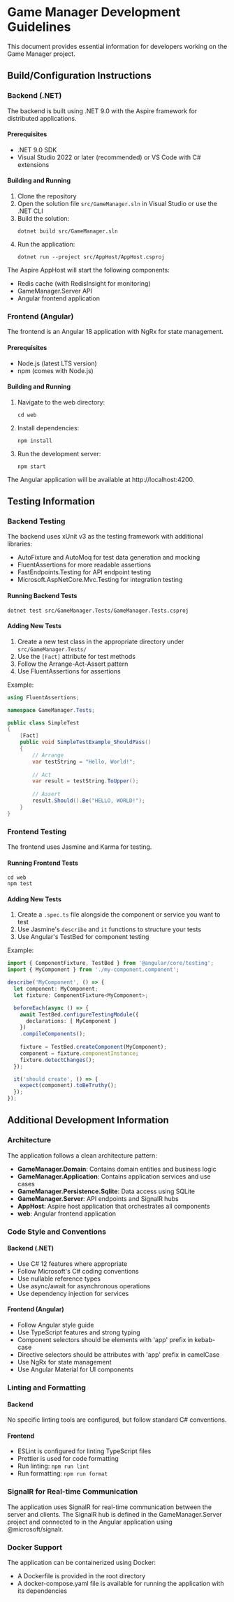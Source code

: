 # Game Manager Development Guidelines

This document provides essential information for developers working on the Game Manager project.

## Build/Configuration Instructions

### Backend (.NET)

The backend is built using .NET 9.0 with the Aspire framework for distributed applications.

#### Prerequisites
- .NET 9.0 SDK
- Visual Studio 2022 or later (recommended) or VS Code with C# extensions

#### Building and Running
1. Clone the repository
2. Open the solution file `src/GameManager.sln` in Visual Studio or use the .NET CLI
3. Build the solution:
   ```
   dotnet build src/GameManager.sln
   ```
4. Run the application:
   ```
   dotnet run --project src/AppHost/AppHost.csproj
   ```

The Aspire AppHost will start the following components:
- Redis cache (with RedisInsight for monitoring)
- GameManager.Server API
- Angular frontend application

### Frontend (Angular)

The frontend is an Angular 18 application with NgRx for state management.

#### Prerequisites
- Node.js (latest LTS version)
- npm (comes with Node.js)

#### Building and Running
1. Navigate to the web directory:
   ```
   cd web
   ```
2. Install dependencies:
   ```
   npm install
   ```
3. Run the development server:
   ```
   npm start
   ```
   
The Angular application will be available at http://localhost:4200.

## Testing Information

### Backend Testing

The backend uses xUnit v3 as the testing framework with additional libraries:
- AutoFixture and AutoMoq for test data generation and mocking
- FluentAssertions for more readable assertions
- FastEndpoints.Testing for API endpoint testing
- Microsoft.AspNetCore.Mvc.Testing for integration testing

#### Running Backend Tests
```
dotnet test src/GameManager.Tests/GameManager.Tests.csproj
```

#### Adding New Tests

1. Create a new test class in the appropriate directory under `src/GameManager.Tests/`
2. Use the `[Fact]` attribute for test methods
3. Follow the Arrange-Act-Assert pattern
4. Use FluentAssertions for assertions

Example:
```csharp
using FluentAssertions;

namespace GameManager.Tests;

public class SimpleTest
{
    [Fact]
    public void SimpleTestExample_ShouldPass()
    {
        // Arrange
        var testString = "Hello, World!";
        
        // Act
        var result = testString.ToUpper();
        
        // Assert
        result.Should().Be("HELLO, WORLD!");
    }
}
```

### Frontend Testing

The frontend uses Jasmine and Karma for testing.

#### Running Frontend Tests
```
cd web
npm test
```

#### Adding New Tests

1. Create a `.spec.ts` file alongside the component or service you want to test
2. Use Jasmine's `describe` and `it` functions to structure your tests
3. Use Angular's TestBed for component testing

Example:
```typescript
import { ComponentFixture, TestBed } from '@angular/core/testing';
import { MyComponent } from './my-component.component';

describe('MyComponent', () => {
  let component: MyComponent;
  let fixture: ComponentFixture<MyComponent>;

  beforeEach(async () => {
    await TestBed.configureTestingModule({
      declarations: [ MyComponent ]
    })
    .compileComponents();
    
    fixture = TestBed.createComponent(MyComponent);
    component = fixture.componentInstance;
    fixture.detectChanges();
  });

  it('should create', () => {
    expect(component).toBeTruthy();
  });
});
```

## Additional Development Information

### Architecture

The application follows a clean architecture pattern:
- **GameManager.Domain**: Contains domain entities and business logic
- **GameManager.Application**: Contains application services and use cases
- **GameManager.Persistence.Sqlite**: Data access using SQLite
- **GameManager.Server**: API endpoints and SignalR hubs
- **AppHost**: Aspire host application that orchestrates all components
- **web**: Angular frontend application

### Code Style and Conventions

#### Backend (.NET)
- Use C# 12 features where appropriate
- Follow Microsoft's C# coding conventions
- Use nullable reference types
- Use async/await for asynchronous operations
- Use dependency injection for services

#### Frontend (Angular)
- Follow Angular style guide
- Use TypeScript features and strong typing
- Component selectors should be elements with 'app' prefix in kebab-case
- Directive selectors should be attributes with 'app' prefix in camelCase
- Use NgRx for state management
- Use Angular Material for UI components

### Linting and Formatting

#### Backend
No specific linting tools are configured, but follow standard C# conventions.

#### Frontend
- ESLint is configured for linting TypeScript files
- Prettier is used for code formatting
- Run linting: `npm run lint`
- Run formatting: `npm run format`

### SignalR for Real-time Communication

The application uses SignalR for real-time communication between the server and clients. The SignalR hub is defined in the GameManager.Server project and connected to in the Angular application using @microsoft/signalr.

### Docker Support

The application can be containerized using Docker:
- A Dockerfile is provided in the root directory
- A docker-compose.yaml file is available for running the application with its dependencies